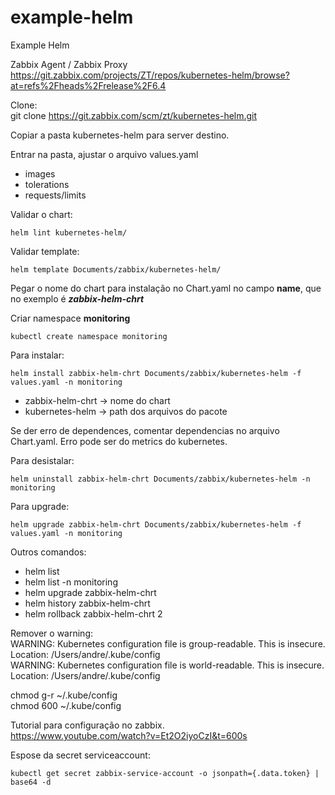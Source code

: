 # example-helm
Example Helm

Zabbix Agent / Zabbix Proxy\
https://git.zabbix.com/projects/ZT/repos/kubernetes-helm/browse?at=refs%2Fheads%2Frelease%2F6.4

Clone:\
git clone https://git.zabbix.com/scm/zt/kubernetes-helm.git

Copiar a pasta kubernetes-helm para server destino.

Entrar na pasta, ajustar o arquivo values.yaml
- images
- tolerations
- requests/limits

Validar o chart:
```
helm lint kubernetes-helm/
```

Validar template:
```
helm template Documents/zabbix/kubernetes-helm/
```

Pegar o nome do chart para instalação no Chart.yaml no campo **name**, que no exemplo é ***zabbix-helm-chrt***

Criar namespace **monitoring**

```
kubectl create namespace monitoring
```

Para instalar: 
```
helm install zabbix-helm-chrt Documents/zabbix/kubernetes-helm -f values.yaml -n monitoring
```
- zabbix-helm-chrt -> nome do chart
- kubernetes-helm -> path dos arquivos do pacote

Se der erro de dependences, comentar dependencias no arquivo Chart.yaml. Erro pode ser do metrics do kubernetes.


Para desistalar:
```
helm uninstall zabbix-helm-chrt Documents/zabbix/kubernetes-helm -n monitoring
```
Para upgrade:
```
helm upgrade zabbix-helm-chrt Documents/zabbix/kubernetes-helm -f values.yaml -n monitoring
```
Outros comandos:
- helm list
- helm list -n monitoring
- helm upgrade zabbix-helm-chrt 
- helm history zabbix-helm-chrt 
- helm rollback zabbix-helm-chrt 2

Remover o warning:\
WARNING: Kubernetes configuration file is group-readable. This is insecure. Location: /Users/andre/.kube/config\
WARNING: Kubernetes configuration file is world-readable. This is insecure. Location: /Users/andre/.kube/config

chmod g-r ~/.kube/config\
chmod 600 ~/.kube/config

Tutorial para configuração no zabbix.\
https://www.youtube.com/watch?v=Et2O2iyoCzI&t=600s

Espose da secret serviceaccount:
```
kubectl get secret zabbix-service-account -o jsonpath={.data.token} | base64 -d
```
